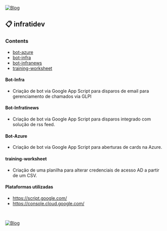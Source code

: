 [![Blog](https://img.shields.io/website?down_color=blue&down_message=infrati.dev&label=Blog&logo=ghost&logoColor=green&style=for-the-badge&up_color=blue&up_message=infrati.dev&url=https%3A%2F%2Finfrati.dev)](https://infrati.dev)

## 📋 infratidev

### Contents 
  - [bot-azure](bot-azure/)
  - [bot-infra](bot-infra/)
  - [bot-infranews](bot-infranews/)
  - [training-worksheet](training-worksheet/)

     
#### Bot-Infra
- Criação de bot via Google App Script para disparos de email para gerenciamento de chamados via GLPI
#### Bot-Infratinews
- Criação de bot via Google App Script para disparos integrado com solução de rss feed.
#### Bot-Azure
- Criação de bot via Google App Script para aberturas de cards na Azure.
#### training-worksheet
- Criação de uma planilha para alterar credenciais de acesso AD a partir de um CSV.

#### Plataformas utilizadas
- https://script.google.com/
- https://console.cloud.google.com/

<br>

[![Blog](https://img.shields.io/website?down_color=blue&down_message=infrati.dev&label=Blog&logo=ghost&logoColor=green&style=for-the-badge&up_color=blue&up_message=infrati.dev&url=https%3A%2F%2Finfrati.dev)](https://infrati.dev)
